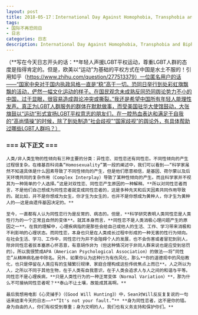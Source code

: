 ```yaml
---
layout: post
title: 2018-05-17：International Day Against Homophobia, Transphobia and Biphobia
tags:
- 国际不再恐同日
- 日志
categories: 日志
description: International Day Against Homophobia, Transphobia and Biphobia
---
```

（**写在今天日志开头的话：**年轻人声援LGBT平权运动，尊重LGBT人群的态度是指得肯定的。但是，欧美以“运动”为基础的平权方式在中国是水土不服的！引用知乎（https://www.zhihu.com/question/277513379）一位匿名用户的话——“国家中央对于国内执政风格一直是“稳”高于一切。恐同日举行到处彩虹旗飘飘的活动，俨然一幅文化运动的样子。在国民观念未成熟反同恐同舆论势力不小的中国，过于显眼，很容易造成舆论冲突或撕裂。”我还是希望中国所有年轻人能理性发声。真正为LGBT人群服务的群体在默默做事，而受美国驻华大使馆鼓动，大张旗鼓以“运动”形式宣扬LGBT平权意志的朋友们，在一腔热血表达和满足于自我的“高尚情操”的时候，除了到处制造“社会歧视”“国家歧视”的舆论外，有具体帮助过哪些LGBT人群吗？）

### === 以下正文 ===

    人类/非人类生物的性倾向有三种主要的分类：异性恋、双性恋还有同性恋。不同性倾向的产生过程很复杂。在维基百科词条“Homosexuality”第一段的阐述中，我们可以看到——“科学家虽然不知道具体是什么因素导致了不同性倾向的产生，但是他们愿意相信，是基因、荷尔蒙以及后天环境共同的复杂作用（Complex Interplay）导致了某种性倾向的产生。而且科学家并不视其为一种简单的个人选择。”这是对双性恋、同性恋产生原因的一种解释。**所以对同性恋者而言，不是他们自己想成为同性恋者就变成同性恋者的，这是多种先天和后天因素共同作用导致的。就比如，并不是你想成为女生，你才生为女生的，也并不是你想成为黄种人，你才生为黄种人的——这是由遗传基因决定的。**

    至今，一直都有人认为同性恋行为是反常的、病态的。但是，**科学研究表明人类同性恋是人类性行为的一个正常且自然的变体**。就其本身而言，**同性恋不是人类消极心理问题产生的原因之一**。在我的理解中，心理疾病指的是那些会给自己或他人的生活、工作、学习带来消极和不利影响的心理状态。而同性恋，本身也只是在人类成长过程中形成的一种无害的性行为倾向。在社会生活、学习、工作中，同性恋行为并不会阻碍个人的发展，也不会伤害或者冒犯到别人，除非同性恋者拔本塞原心怀恶意，有意胡作非为（但这种情况对于非同人群来说也是应受到惩罚的）。所以我很赞成APA（American Psychological Association）的做法——将“同性恋”从精神病名册中除名。另外，如果你认为这种行为有伤风化，那么**你的道德观中的风俗教化，也只是停留在人类应有的生殖繁衍规律、家庭合理构成这些传统焦点上而已**。人之所以为人，之所以不同于其他生物，在于人类有自我意识，在于人类会追求人与人之间的和谐与平等。同性恋不是心理疾病，**只是人类性行为的一种正常变体（Normal Variation）**，那为什么不可接纳同性恋者呢？**泰山不让土壤，故能成其高啊。**

    最后我想用电影《心灵捕手》（《Good Will Hunting》）中，Sean对Will反反复复说的一句话来结束今天的日志——**“It's not your fault.”** **身为同性恋者，这不是你的错。身为自由的人，你们有权受到尊重；身为文明的人，我们也有义务支持和保护你们。**
